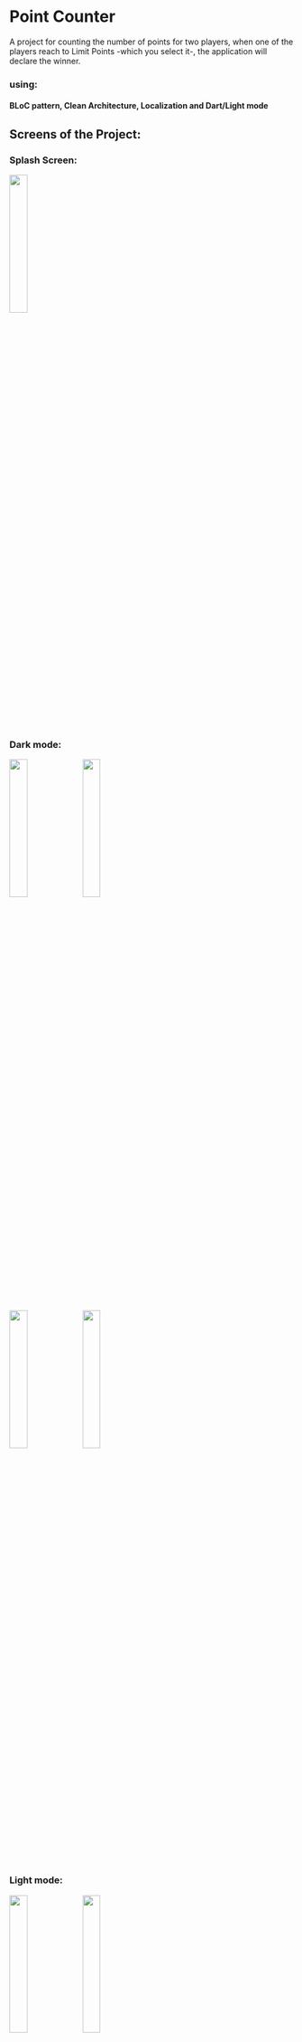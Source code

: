 # Point Counter

A project for counting the number of points for two players, when one of the players reach to Limit Points -which you select it-, the application will declare the winner.

### using:

#### BLoC pattern, Clean Architecture, Localization and Dart/Light mode


## Screens of the Project:

### Splash Screen:

<div>
<img src="https://user-images.githubusercontent.com/45398293/213483605-96762158-40cb-4b91-b2dc-adba96af0564.jpg" width="25%" height="25%">
</div>

### Dark mode:

<div>
<img src="https://user-images.githubusercontent.com/45398293/214393580-f1cdc5d2-fc96-4593-98ea-427ceb01dfd4.jpg"width="25%" height="25%">
<img src="https://user-images.githubusercontent.com/45398293/214393597-4b9b34d7-ef6c-447b-90ce-011734b880a2.jpg"width="25%" height="25%">
</div>
<div>
<img src="https://user-images.githubusercontent.com/45398293/214393975-76408de6-0aa3-4adb-9b9b-de784e0a99ab.jpg"width="25%" height="25%">
<img src="https://user-images.githubusercontent.com/45398293/214393982-48ebe49b-5217-417f-8e6c-2505e6f723ec.jpg"width="25%" height="25%">
</div>

### Light mode:

<div>
<img src="https://user-images.githubusercontent.com/45398293/214394145-1e5f8c39-a0b2-46f7-811b-348bc7b9e424.jpg"width="25%" height="25%">
<img src="https://user-images.githubusercontent.com/45398293/214394151-3d380341-af96-42f7-843c-99e316e2c799.jpg"width="25%" height="25%">
</div>
